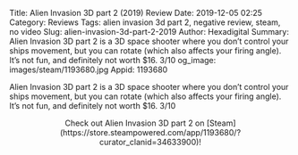 Title: Alien Invasion 3D part 2 (2019) Review
Date: 2019-12-05 02:25
Category: Reviews
Tags: alien invasion 3d part 2, negative review, steam, no video
Slug: alien-invasion-3d-part-2-2019
Author: Hexadigital
Summary: Alien Invasion 3D part 2 is a 3D space shooter where you don’t control your ships movement, but you can rotate (which also affects your firing angle). It’s not fun, and definitely not worth $16. 3/10
og_image: images/steam/1193680.jpg
Appid: 1193680

Alien Invasion 3D part 2 is a 3D space shooter where you don’t control your ships movement, but you can rotate (which also affects your firing angle). It’s not fun, and definitely not worth $16. 3/10

<center>Check out Alien Invasion 3D part 2 on [Steam](https://store.steampowered.com/app/1193680/?curator_clanid=34633900)!</center>